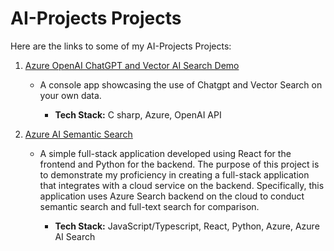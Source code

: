 # AI-Projects Projects

Here are the links to some of my AI-Projects Projects:


1. [Azure OpenAI ChatGPT and Vector AI Search Demo](https://github.com/edward232232/Azure_OpenAI_Chat_VectorSearch_Demo)
   -  A console app showcasing the use of Chatgpt and Vector Search on your own data.

      + **Tech Stack:** C sharp, Azure, OpenAI API

2. [Azure AI Semantic Search](https://github.com/edward232232/Azure-AI-Semantic-Search)
   - A simple full-stack application developed using React for the frontend and Python for the backend. The purpose of this project is to demonstrate my proficiency in creating       a full-stack application that integrates with a cloud service on the backend. Specifically, this application uses Azure Search backend on the cloud to conduct semantic           search and full-text search for comparison.

      + **Tech Stack:** JavaScript/Typescript, React, Python, Azure, Azure AI Search

